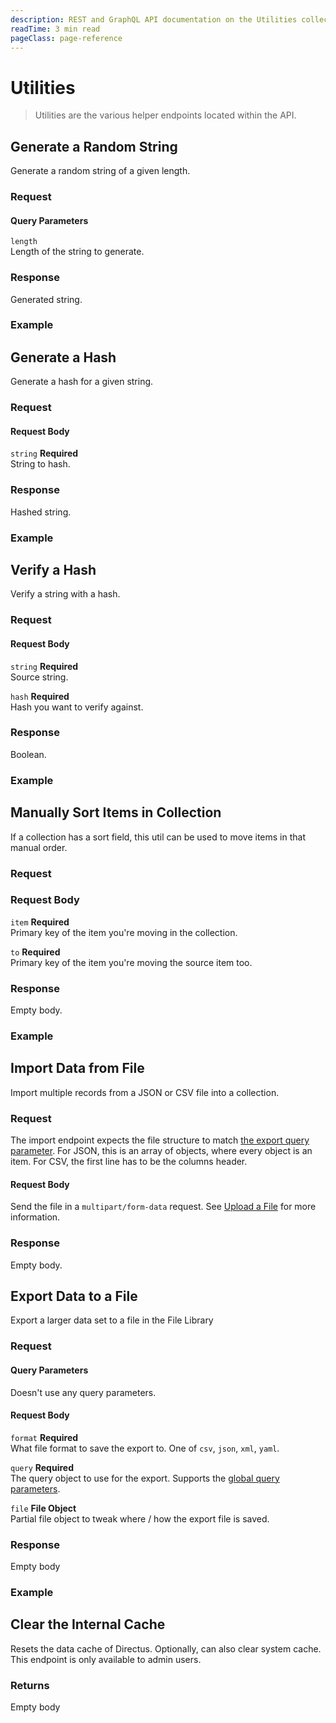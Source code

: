 ```yaml
---
description: REST and GraphQL API documentation on the Utilities collection in Directus.
readTime: 3 min read
pageClass: page-reference
---
```


# Utilities

> Utilities are the various helper endpoints located within the API.

## Generate a Random String

Generate a random string of a given length.

### Request

<SnippetToggler :choices="['REST', 'GraphQL', 'SDK']" group="api">
<template #rest>

`GET /utils/random/string`

</template>
<template #graphql>

`POST /graphql/system`

```graphql
type Mutation {
	utils_random_string(length: Int): String
}
```

</template>
<template #sdk>

```js
import { createDirectus, rest, randomString } from '@directus/sdk';

const client = createDirectus('directus_project_url').with(rest());

const result = await client.request(randomString(length));
```

</template>
</SnippetToggler>

#### Query Parameters

`length`\
Length of the string to generate.

### Response

Generated string.

### Example

<SnippetToggler :choices="['REST', 'GraphQL', 'SDK']" group="api">
<template #rest>

`GET /utils/random/string?length=64`

</template>
<template #graphql>

```graphql
mutation {
	utils_random_string(length: 64)
}
```

</template>
<template #sdk>

```js
import { createDirectus, rest, randomString } from '@directus/sdk';

const client = createDirectus('https://directus.example.com').with(rest());

const result = await client.request(randomString(64));
```

</template>
</SnippetToggler>

## Generate a Hash

Generate a hash for a given string.

### Request

<SnippetToggler :choices="['REST', 'GraphQL', 'SDK']" group="api">
<template #rest>

`POST /utils/hash/generate`

```json
{
	"string": string_to_hash
}
```

</template>
<template #graphql>

`POST /graphql/system`

```graphql
type Mutation {
	utils_hash_generate(string: String!): String
}
```

</template>
<template #sdk>

```js
import { createDirectus, rest, generateHash } from '@directus/sdk';

const client = createDirectus('directus_project_url').with(rest());

const result = await client.request(generateHash(string_to_hash));
```

</template>
</SnippetToggler>

#### Request Body

`string` **Required**\
String to hash.

### Response

Hashed string.

### Example

<SnippetToggler :choices="['REST', 'GraphQL', 'SDK']" group="api">
<template #rest>

`POST /utils/hash/generate`

```json
{
	"string": "Hello World!"
}
```

</template>
<template #graphql>

```graphql
mutation {
	utils_hash_generate(string: "Hello World!")
}
```

</template>
<template #sdk>

```js
import { createDirectus, rest, generateHash } from '@directus/sdk';

const client = createDirectus('https://directus.example.com').with(rest());

const result = await client.request(generateHash('test string to hash'));
```

</template>
</SnippetToggler>

## Verify a Hash

Verify a string with a hash.

### Request

<SnippetToggler :choices="['REST', 'GraphQL', 'SDK']" group="api">
<template #rest>

`POST /utils/hash/verify`

```json
{
	"string": string_to_verify,
	"hash": hash
}
```

</template>
<template #graphql>

`POST /graphql/system`

```graphql
type Mutation {
	utils_hash_verify(hash: String!, string: String!): Boolean
}
```

</template>
<template #sdk>

```js
import { createDirectus, rest, verifyHash } from '@directus/sdk';

const client = createDirectus('directus_project_url').with(rest());

const result = await client.request(verifyHash(string_to_verify, hash));
```

</template>
</SnippetToggler>

#### Request Body

`string` **Required**\
Source string.

`hash` **Required**\
Hash you want to verify against.

### Response

Boolean.

### Example

<SnippetToggler :choices="['REST', 'GraphQL', 'SDK']" group="api">
<template #rest>

`POST /utils/hash/verify`

```json
{
	"string": "Hello World!",
	"hash": "$arg...fEfM"
}
```

</template>
<template #graphql>

`POST /graphql/system`

```graphql
mutation {
	utils_hash_verify(hash: "$arg...fEfM", string: "Hello World!")
}
```

</template>
<template #sdk>

```js
import { createDirectus, rest, verifyHash } from '@directus/sdk';

const client = createDirectus('https://directus.example.com').with(rest());

const result = await client.request(
	verifyHash(
		'test_string',
		'$argon2id$v=19$m=65536,t=3,p=4$c81PPca80cdIbclXlL1PFg$+EKJsuXlkleP2wFGsEmA7Xu56wEqVKHeDXRrTLIAoJg'
	)
);
```

</template>
</SnippetToggler>

## Manually Sort Items in Collection

If a collection has a sort field, this util can be used to move items in that manual order.

### Request

<SnippetToggler :choices="['REST', 'GraphQL', 'SDK']" group="api">
<template #rest>

`POST /utils/sort/articles`

```json
{
	"item": id_item_to_move,
	"to": id_item_moving_to
}
```

</template>
<template #graphql>

`POST /graphql/system`

```graphql
type Mutation {
	utils_sort(collection: String!, item: ID!, to: ID!): Boolean
}
```

</template>
<template #sdk>

```js
import { createDirectus, rest, utilitySort } from '@directus/sdk';

const client = createDirectus('directus_project_url').with(rest());

const result = await client.request(utilitySort(collection_name, id_item_to_move, id_item_moving_to));
```

</template>
</SnippetToggler>

### Request Body

`item` **Required**\
Primary key of the item you're moving in the collection.

`to` **Required**\
Primary key of the item you're moving the source item too.

### Response

Empty body.

### Example

<SnippetToggler :choices="['REST', 'GraphQL', 'SDK']" group="api">
<template #rest>

`POST /utils/sort/articles`

```json
{
	"item": 16,
	"to": 51
}
```

</template>
<template #graphql>

`POST /graphql/system`

```graphql
mutation {
	utils_sort(collection: "articles", item: 16, to: 51)
}
```

</template>
<template #sdk>

```js
import { createDirectus, rest, utilitySort } from '@directus/sdk';

const client = createDirectus('https://directus.example.com').with(rest());

const result = await client.request(utilitySort('things', '2', '4'));
```

</template>
</SnippetToggler>

## Import Data from File

Import multiple records from a JSON or CSV file into a collection.

### Request

<SnippetToggler :choices="['REST', 'GraphQL', 'SDK']" group="api">
<template #rest>

`POST /utils/import/:collection`

Body must be formatted as a `multipart/form-data` with a `file` property.

</template>
<template #graphql>

`// Not currently available in GraphQL`

</template>
<template #sdk>

```js
import { createDirectus, rest, utilsImport } from '@directus/sdk';

const client = createDirectus('directus_project_url').with(rest());

const formData = new FormData();
formData.append('file', raw_file);

const result = await client.request(utilsImport(formData));
```

</template>
</SnippetToggler>

The import endpoint expects the file structure to match [the export query parameter](/reference/query#export). For JSON,
this is an array of objects, where every object is an item. For CSV, the first line has to be the columns header.

#### Request Body

Send the file in a `multipart/form-data` request. See [Upload a File](/reference/files#upload-a-file) for more
information.

### Response

Empty body.

## Export Data to a File

Export a larger data set to a file in the File Library

### Request

<SnippetToggler :choices="['REST', 'GraphQL', 'SDK']" group="api">
<template #rest>

`POST /utils/export/:collection`

```json
{
	"query": {
		"filter": {
			"status": {
				"_eq": "published"
			}
		}
	},
	"file": {
		"folder": "34e95c19-cc50-42f2-83c8-b97616ac2390"
	}
}
```

</template>
<template #graphql>

`// Not currently available in GraphQL`

</template>
<template #sdk>

```js
import { createDirectus, rest, utilsExport } from '@directus/sdk';

const client = createDirectus('directus_project_url').with(rest());

const result = await client.request(
	utilsExport(
		'collection_name',
		'file_format',
		{
			query_type: {
				field: {
					query_operation: 'value',
				},
			},
		},
		{
			file: {
				file_field: 'value',
			},
		}
	)
);
```

</template>
</SnippetToggler>

#### Query Parameters

Doesn't use any query parameters.

#### Request Body

`format` **Required**\
What file format to save the export to. One of `csv`, `json`, `xml`, `yaml`.

`query` **Required**\
The query object to use for the export. Supports the [global query parameters](/reference/query).

`file` **File Object**\
Partial file object to tweak where / how the export file is saved.

### Response

Empty body

### Example

<SnippetToggler :choices="['REST', 'GraphQL', 'SDK']" group="api">
<template #rest>

`POST /utils/export/articles`

```json
{
	"query": {
		"filter": {
			"status": {
				"_eq": "published"
			}
		}
	},
	"file": {
		"folder": "34e95c19-cc50-42f2-83c8-b97616ac2390"
	}
}
```

</template>
<template #graphql>

`// Not currently available in GraphQL`

</template>
<template #sdk>

```js
import { createDirectus, rest, utilsExport } from '@directus/sdk';

const client = createDirectus('https://directus.example.com').with(rest());

const result = await client.request(
	utilsExport(
		'articles',
		'json',
		{
			filter: {
				status: {
					_eq: 'published',
				},
			},
		},
		{
			file: {
				folder: '34e95c19-cc50-42f2-83c8-b97616ac2390',
			},
		}
	)
);
```

</template>
</SnippetToggler>

## Clear the Internal Cache

Resets the data cache of Directus. Optionally, can also clear system cache. This endpoint is only available to admin
users.

<SnippetToggler :choices="['REST', 'GraphQL', 'SDK']" group="api">
<template #rest>

`POST /utils/cache/clear`

`POST /utils/cache/clear?system`

</template>
<template #graphql>

`POST /graphql/system`

```graphql
mutation {
	utils_cache_clear
}
```

</template>
<template #sdk>

```js
import { createDirectus, rest, clearCache } from '@directus/sdk';

const client = createDirectus('https://directus.example.com').with(rest());

const result = await client.request(clearCache());
```

</template>
</SnippetToggler>

### Returns

Empty body
